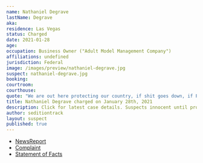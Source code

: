 ```yaml
---
name: Nathaniel Degrave
lastName: Degrave
aka:
residence: Las Vegas
status: Charged
date: 2021-01-28
age:
occupation: Business Owner ("Adult Model Management Company")
affiliations: undefined
jurisdiction: Federal
image: /images/preview/nathaniel-degrave.jpg
suspect: nathaniel-degrave.jpg
booking:
courtroom:
courthouse:
quote: "We are out here protecting our country, if shit goes down, if Pence does what we think he is going to do"
title: Nathaniel Degrave charged on January 28th, 2021
description: Click for latest case details. Suspects innocent until proven guilty.
author: seditiontrack
layout: suspect
published: true
---
```

- [NewsReport](https://www.8newsnow.com/i-team/i-team-special-reports/i-team-las-vegas-nevada-man-accused-of-taking-part-in-capitol-riot-called-president-trump-his-idol-fbi/)
- [Complaint](https://www.justice.gov/opa/page/file/1362391/download)
- [Statement of Facts](https://www.justice.gov/opa/page/file/1362391/download)
